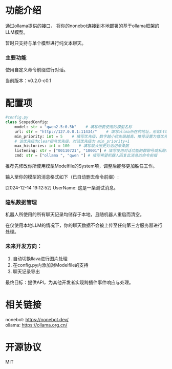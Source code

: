 # 功能介绍
通过ollama提供的接口，
将你的nonebot连接到本地部署的基于ollama框架的LLM模型。

暂时只支持与单个模型进行纯文本聊天。

### 主要功能
使用自定义命令前缀进行对话。

当前版本：v0.2.0-c0.1

# 配置项
```python
#config.py
class ScopedConfig:
    model: str = "qwen2.5:0.5b"    # 填写所要使用的模型名称
    url: str = "http://127.0.0.1:11434/"    # 填写ollma所在的地址，形如http://***/
    min_priority: int = 5    # 填写优先级，数字越小优先级越高，推荐设置为低优先，
    # 该优先级为clear指令优先级，对话优先级为 min_priority+1
    max_histories: int = 100    # 填写最大历史对话记录条数
    listening: str = ["00110721", "10001"] # 填写使用对话功能的群聊号或私聊对方QQ号
    cmd: str = ["ollama ", "qwen "] # 填写希望机器人回复此消息的命令前缀
```

推荐先修改你所使用模型Modelfile的System项，调整后能够更加胜任工作。

输入至你的模型的消息格式如下（已自动删去命令前缀）:

[2024-12-14 19:12:52] UserName: 这是一条测试消息。

### 隐私数据管理
机器人所使用的所有聊天记录均储存于本地，且随机器人重启而清空。

在仅使用本地LLM的情况下，你的聊天数据不会被上传至任何第三方服务器进行处理。

### 未来开发方向：

1. 自动切换llava进行图片处理
2. 在config.py内添加对Modelfile的支持
3. 聊天记录导出

最终目标：提供API，为其他开发者实现跨插件事件响应与处理。

# 相关链接
nonebot: https://nonebot.dev/   
ollama: https://ollama.org.cn/

# 开源协议
MIT
